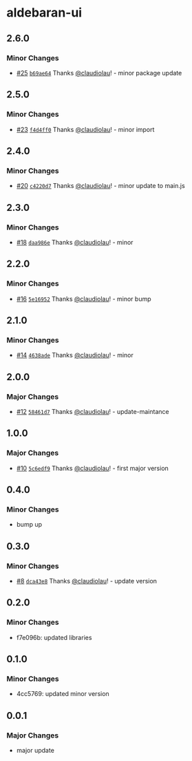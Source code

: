 # aldebaran-ui

## 2.6.0

### Minor Changes

- [#25](https://github.com/claudiolau/turbo-aldebaran/pull/25) [`b69ae64`](https://github.com/claudiolau/turbo-aldebaran/commit/b69ae64c9479f05b19c70a5110b0f0b11541ab5f) Thanks [@claudiolau](https://github.com/claudiolau)! - minor package update

## 2.5.0

### Minor Changes

- [#23](https://github.com/claudiolau/turbo-aldebaran/pull/23) [`f4d4ff0`](https://github.com/claudiolau/turbo-aldebaran/commit/f4d4ff0b62aee162191a3a43efefb512334ca8bc) Thanks [@claudiolau](https://github.com/claudiolau)! - minor import

## 2.4.0

### Minor Changes

- [#20](https://github.com/claudiolau/turbo-aldebaran/pull/20) [`c4220d7`](https://github.com/claudiolau/turbo-aldebaran/commit/c4220d7772dc4d00e457c4887003b01094d4cdde) Thanks [@claudiolau](https://github.com/claudiolau)! - minor update to main.js

## 2.3.0

### Minor Changes

- [#18](https://github.com/claudiolau/turbo-aldebaran/pull/18) [`daa986e`](https://github.com/claudiolau/turbo-aldebaran/commit/daa986e22aabdfc37ef40e3410dcb02120ed2e81) Thanks [@claudiolau](https://github.com/claudiolau)! - minor

## 2.2.0

### Minor Changes

- [#16](https://github.com/claudiolau/turbo-aldebaran/pull/16) [`5e16952`](https://github.com/claudiolau/turbo-aldebaran/commit/5e16952dffca7c421f66479cea6f93adc92f267b) Thanks [@claudiolau](https://github.com/claudiolau)! - minor bump

## 2.1.0

### Minor Changes

- [#14](https://github.com/claudiolau/turbo-aldebaran/pull/14) [`4638ade`](https://github.com/claudiolau/turbo-aldebaran/commit/4638ade8fe9b281e574e2e2878681ffb94b719ff) Thanks [@claudiolau](https://github.com/claudiolau)! - minor

## 2.0.0

### Major Changes

- [#12](https://github.com/claudiolau/turbo-aldebaran/pull/12) [`58461d7`](https://github.com/claudiolau/turbo-aldebaran/commit/58461d746aaa0375dfc01c7e501c74dde2ea3798) Thanks [@claudiolau](https://github.com/claudiolau)! - update-maintance

## 1.0.0

### Major Changes

- [#10](https://github.com/claudiolau/turbo-aldebaran/pull/10) [`5c6edf9`](https://github.com/claudiolau/turbo-aldebaran/commit/5c6edf97414bec0beeeb72d341c99ccd7475c32d) Thanks [@claudiolau](https://github.com/claudiolau)! - first major version

## 0.4.0

### Minor Changes

- bump up

## 0.3.0

### Minor Changes

- [#8](https://github.com/claudiolau/aldebaran-ui/pull/8) [`dca43e8`](https://github.com/claudiolau/aldebaran-ui/commit/dca43e88c16f9124d7c43168306542fd2b6b9e6a) Thanks [@claudiolau](https://github.com/claudiolau)! - update version

## 0.2.0

### Minor Changes

- f7e096b: updated libraries

## 0.1.0

### Minor Changes

- 4cc5769: updated minor version

## 0.0.1

### Major Changes

- major update
